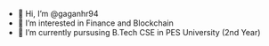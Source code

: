 - 👋 Hi, I’m @gaganhr94
- 👀 I’m interested in Finance and Blockchain 
- 🌱 I’m currently pursusing B.Tech CSE in PES University (2nd Year)

<!---
gaganhr94/gaganhr94 is a ✨ special ✨ repository because its `README.md` (this file) appears on your GitHub profile.
You can click the Preview link to take a look at your changes.
--->

